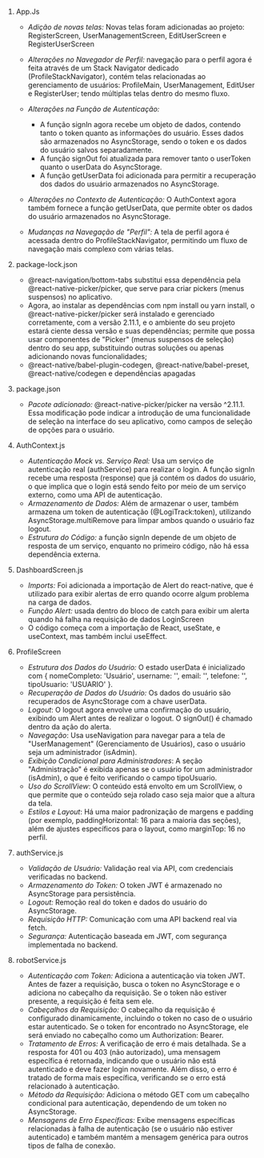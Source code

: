 1. App.Js
    - *Adição de novas telas:* Novas telas foram adicionadas ao projeto: RegisterScreen, UserManagementScreen, EditUserScreen e RegisterUserScreen

    - *Alterações no Navegador de Perfil:* navegação para o perfil agora é feita através de um Stack Navigator dedicado (ProfileStackNavigator), contém telas relacionadas ao gerenciamento de usuários: ProfileMain, UserManagement, EditUser e RegisterUser; tendo múltiplas telas dentro do mesmo fluxo.

    - *Alterações na Função de Autenticação:*
        - A função signIn agora recebe um objeto de dados, contendo tanto o token quanto as informações do usuário. Esses dados são armazenados no AsyncStorage, sendo o token e os dados do usuário salvos separadamente.
        - A função signOut foi atualizada para remover tanto o userToken quanto o userData do AsyncStorage.
        - A função getUserData foi adicionada para permitir a recuperação dos dados do usuário armazenados no AsyncStorage.
    - *Alterações no Contexto de Autenticação:*  O AuthContext agora também fornece a função getUserData, que permite obter os dados do usuário armazenados no AsyncStorage.
    - *Mudanças na Navegação de "Perfil":* A tela de perfil agora é acessada dentro do ProfileStackNavigator, permitindo um fluxo de navegação mais complexo com várias telas.

2. package-lock.json

    - @react-navigation/bottom-tabs substitui essa dependência pela @react-native-picker/picker, que serve para criar pickers (menus suspensos) no aplicativo.
    - Agora, ao instalar as dependências com npm install ou yarn install, o @react-native-picker/picker será instalado e gerenciado corretamente, com a versão 2.11.1, e o ambiente do seu projeto estará ciente dessa versão e suas dependências; permite que possa usar componentes de "Picker" (menus suspensos de seleção) dentro do seu app, substituindo outras soluções ou apenas adicionando novas funcionalidades;
    - @react-native/babel-plugin-codegen, @react-native/babel-preset, @react-native/codegen e dependências apagadas

3. package.json
    - *Pacote adicionado:* @react-native-picker/picker na versão ^2.11.1.
        Essa modificação pode indicar a introdução de uma funcionalidade de seleção na interface do seu aplicativo, como campos de seleção de opções para o usuário.

4. AuthContext.js
    - *Autenticação Mock vs. Serviço Real:* Usa um serviço de autenticação real (authService) para realizar o login. A função signIn recebe uma resposta (response) que já contém os dados do usuário, o que implica que o login está sendo feito por meio de um serviço externo, como uma API de autenticação.
    - *Armazenamento de Dados:* Além de armazenar o user, também armazena um token de autenticação (@LogiTrack:token), utilizando AsyncStorage.multiRemove para limpar ambos quando o usuário faz logout.
    - *Estrutura do Código:* a função signIn depende de um objeto de resposta de um serviço, enquanto no primeiro código, não há essa dependência externa.

5. DashboardScreen.js
    - *Imports:* Foi adicionada a importação de Alert do react-native, que é utilizado para exibir alertas de erro quando ocorre algum problema na carga de dados.
    - *Função Alert:* usada dentro do bloco de catch para exibir um alerta quando há falha na requisição de dados
LoginScreen
    - O código começa com a importação de React, useState, e useContext, mas também inclui useEffect.

6. ProfileScreen
    - *Estrutura dos Dados do Usuário:* O estado userData é inicializado com { nomeCompleto: 'Usuário', username: '', email: '', telefone: '', tipoUsuario: 'USUARIO' }.
    - *Recuperação de Dados do Usuário:* Os dados do usuário são recuperados de AsyncStorage com a chave userData.
    - *Logout*: O logout agora envolve uma confirmação do usuário, exibindo um Alert antes de realizar o logout. O signOut() é chamado dentro da ação do alerta.
    - *Navegação*: Usa useNavigation para navegar para a tela de "UserManagement" (Gerenciamento de Usuários), caso o usuário seja um administrador (isAdmin).
    - *Exibição Condicional para Administradores*: A seção "Administração" é exibida apenas se o usuário for um administrador (isAdmin), o que é feito verificando o campo tipoUsuario.
    - *Uso do ScrollView*: O conteúdo está envolto em um ScrollView, o que permite que o conteúdo seja rolado caso seja maior que a altura da tela.
    - *Estilos e Layout*: Há uma maior padronização de margens e padding (por exemplo, paddingHorizontal: 16 para a maioria das seções), além de ajustes específicos para o layout, como marginTop: 16 no perfil.

7. authService.js
    - *Validação de Usuário:* Validação real via API, com credenciais verificadas no backend.
    - *Armazenamento do Token:*  O token JWT é armazenado no AsyncStorage para persistência.
    - *Logout:*  Remoção real do token e dados do usuário do AsyncStorage.
    - *Requisição HTTP:* Comunicação com uma API backend real via fetch.
    - *Segurança:* Autenticação baseada em JWT, com segurança implementada no backend.

8. robotService.js
    - *Autenticação com Token:* Adiciona a autenticação via token JWT. Antes de fazer a requisição, busca o token no AsyncStorage e o adiciona no cabeçalho da requisição. Se o token não estiver presente, a requisição é feita sem ele.
    - *Cabeçalhos da Requisição:* O cabeçalho da requisição é configurado dinamicamente, incluindo o token no caso de o usuário estar autenticado. Se o token for encontrado no AsyncStorage, ele será enviado no cabeçalho como um Authorization: Bearer.
    - *Tratamento de Erros:* A verificação de erro é mais detalhada. Se a resposta for 401 ou 403 (não autorizado), uma mensagem específica é retornada, indicando que o usuário não está autenticado e deve fazer login novamente. Além disso, o erro é tratado de forma mais específica, verificando se o erro está relacionado à autenticação.
    - *Método da Requisição:* Adiciona o método GET com um cabeçalho condicional para autenticação, dependendo de um token no AsyncStorage.
    - *Mensagens de Erro Específicas:*  Exibe mensagens específicas relacionadas à falha de autenticação (se o usuário não estiver autenticado) e também mantém a mensagem genérica para outros tipos de falha de conexão.
